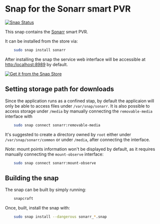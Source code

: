 # Snap for the Sonarr smart PVR

[![Snap Status](https://build.snapcraft.io/badge/albertodonato/sonarr-snap.svg)](https://build.snapcraft.io/user/albertodonato/sonarr-snap)

This snap contains the [Sonarr](https://sonarr.tv) smart PVR.

It can be installed from the store via:

```bash
    sudo snap install sonarr
```

After installing the snap the service web interface will be accessible at
<http:/localhost:8989> by default.

[![Get it from the Snap Store](https://snapcraft.io/static/images/badges/en/snap-store-black.svg)](https://snapcraft.io/sonarr)


## Setting storage path for downloads

Since the application runs as a confined stap, by default the applicaion will
only be able to access files under `/var/snap/sonarr`.  It is also possible to
access storage under `/media` by manually connecting the `removable-media`
interface with

```bash
    sudo snap connect sonarr:removable-media
```

It's suggested to create a directory owned by `root` either under
`/var/snap/sonarr/common` or under `/media`, after connecting the interface.

*Note*: mount points information won't be displayed by default, as it requires
manually connecting the `mount-observe` interface:

```bash
    sudo snap connect sonarr:mount-observe
```


## Building the snap

The snap can be built by simply running:

```bash
    snapcraft
```

Once, built, install the snap with:

```bash
    sudo snap install --dangerous sonarr_*.snap
```
